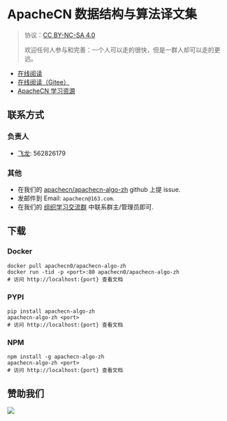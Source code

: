 # ApacheCN 数据结构与算法译文集

> 协议：[CC BY-NC-SA 4.0](http://creativecommons.org/licenses/by-nc-sa/4.0/)
> 
> 欢迎任何人参与和完善：一个人可以走的很快，但是一群人却可以走的更远。

* [在线阅读](https://algo.apachecn.org)
* [在线阅读（Gitee）](https://apachecn.gitee.io/apachecn-algo-zh/)
* [ApacheCN 学习资源](http://docs.apachecn.org/)

<!--
## 贡献指南

本项目需要校对，欢迎大家提交 Pull Request。

> 请您勇敢地去翻译和改进翻译。虽然我们追求卓越，但我们并不要求您做到十全十美，因此请不要担心因为翻译上犯错——在大部分情况下，我们的服务器已经记录所有的翻译，因此您不必担心会因为您的失误遭到无法挽回的破坏。（改编自维基百科）
-->

## 联系方式

### 负责人

* [飞龙](https://github.com/wizardforcel): 562826179

### 其他

*   在我们的 [apachecn/apachecn-algo-zh](https://github.com/apachecn/apachecn-algo-zh) github 上提 issue.
*   发邮件到 Email: `apachecn@163.com`.
*   在我们的 [组织学习交流群](http://www.apachecn.org/organization/348.html) 中联系群主/管理员即可.

## 下载

### Docker

```
docker pull apachecn0/apachecn-algo-zh
docker run -tid -p <port>:80 apachecn0/apachecn-algo-zh
# 访问 http://localhost:{port} 查看文档
```

### PYPI

```
pip install apachecn-algo-zh
apachecn-algo-zh <port>
# 访问 http://localhost:{port} 查看文档
```

### NPM

```
npm install -g apachecn-algo-zh
apachecn-algo-zh <port>
# 访问 http://localhost:{port} 查看文档
```

## 赞助我们

![](http://data.apachecn.org/img/about/donate.jpg)
